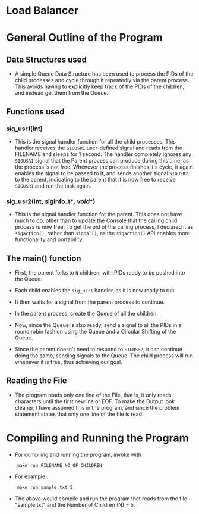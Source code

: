 # Load Balancer

# General Outline of the Program            


## Data Structures used

* A simple Queue Data Structure has been used to process the PIDs of the child processes and cycle through it repeatedly via the parent process. This avoids having to explicitly keep track of the PIDs of the children, and instead get them from the Queue.

## Functions used

### sig_usr1(int)
* This is the signal handler function for all the child processes. This handler receives the `SIGUSR1` user-defined signal and reads from the FILENAME and sleeps for 1 second. The handler completely ignores any `SIGUSR1` signal that the Parent process can produce during this time, as the process is not free. Whenever the process finishes it's cycle, it again enables the signal to be passed to it, and sends another signal `SIGUSR2` to the parent, indicating to the parent that it is now free to receive `SIGUSR1` and run the task again.

### sig_usr2(int, siginfo_t\**, void*\*)
* This is the signal handler function for the parent. This does not have much to do, other than to update the Console that the calling child process is now free. To get the pid of the calling process, I declared it as `sigaction()`, rather than `signal()`, as the `sigaction()` API enables more functionality and portability.


## The main() function
* First, the parent forks to `N` children, with PIDs ready to be pushed into the Queue.
* Each child enables the `sig_usr1` handler, as it is now ready to run.
* It then waits for a signal from the parent process to continue.

* In the parent process, create the Queue of all the children.
* Now, since the Queue is also ready, send a signal to all the PIDs in a round robin fashion using the Queue and a Circular Shifting of the Queue.
* Since the parent doesn't need to respond to `SIGUSR2`, it can continue doing the same, sending signals to the Queue. The child process will run whenever it is free, thus achieving our goal.

## Reading the File
* The program reads only one line of the File, that is, it only reads characters until the first newline or EOF. To make the Output look cleaner, I have assumed this in the program, and since the problem statement states that only one line of the file is read.

# Compiling and Running the Program

* For compiling and running the program, invoke with

```
    make run FILENAME NO_OF_CHILDREN
```

* For example :

```
    make run sample.txt 5
```

* The above would compile and run the program that reads from the file "sample.txt" and the Number of Children (N) = 5.
